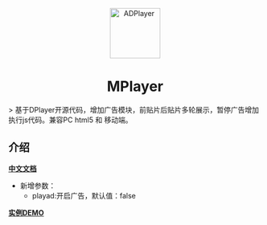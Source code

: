 <p align="center">
<img src="http://jgsx6.com/xiashine/20180702155656.png" alt="ADPlayer" width="100">
</p>
<h1 align="center">MPlayer</h1>
> 基于DPlayer开源代码，增加广告模块，前贴片后贴片多轮展示，暂停广告增加执行js代码。兼容PC html5 和 移动端。

## 介绍
**[中文文档](http://dplayer.js.org/#/zh-Hans/)**

- 新增参数：
    - playad:开启广告，默认值：false

**[实例DEMO](http://jgsx6.com/xiashine/index.html)**

